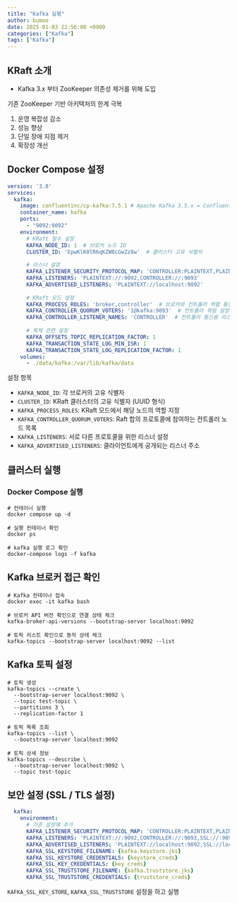 ```yaml
---
title: "Kafka 실행"
author: bumoo
date: 2025-01-03 22:56:00 +0900
categories: ["Kafka"]
tags: ["Kafka"]
---
```


## KRaft 소개
- Kafka 3.x 부터 ZooKeeper 의존성 제거를 위해 도입

기존 ZooKeeper 기반 아키텍처의 한계 극복
1. 운영 복잡성 감소
2. 성능 향상
3. 단일 장애 지점 제거
4. 확장성 개선

## Docker Compose 설정

```yaml
version: '3.8'
services:
  kafka:
    image: confluentinc/cp-kafka:7.5.1 # Apache Kafka 3.5.x = Confluent Platform 7.5.x
    container_name: kafka
    ports:
      - "9092:9092"
    environment:
      # KRaft 필수 설정
      KAFKA_NODE_ID: 1  # 브로커 노드 ID
      CLUSTER_ID: 'EpwKlK0lR6qKZW0cGwZz8w'  # 클러스터 고유 식별자
      
      # 리스너 설정
      KAFKA_LISTENER_SECURITY_PROTOCOL_MAP: 'CONTROLLER:PLAINTEXT,PLAINTEXT:PLAINTEXT'
      KAFKA_LISTENERS: 'PLAINTEXT://:9092,CONTROLLER://:9093'
      KAFKA_ADVERTISED_LISTENERS: 'PLAINTEXT://localhost:9092'
      
      # KRaft 모드 설정
      KAFKA_PROCESS_ROLES: 'broker,controller'  # 브로커와 컨트롤러 역할 통합
      KAFKA_CONTROLLER_QUORUM_VOTERS: '1@kafka:9093'  # 컨트롤러 쿼럼 설정
      KAFKA_CONTROLLER_LISTENER_NAMES: 'CONTROLLER'  # 컨트롤러 통신용 리스너
      
      # 복제 관련 설정
      KAFKA_OFFSETS_TOPIC_REPLICATION_FACTOR: 1
      KAFKA_TRANSACTION_STATE_LOG_MIN_ISR: 1 
      KAFKA_TRANSACTION_STATE_LOG_REPLICATION_FACTOR: 1
    volumes:
      - ./data/kafka:/var/lib/kafka/data
```

설정 항목
- `KAFKA_NODE_ID`: 각 브로커의 고유 식별자
- `CLUSTER_ID`: KRaft 클러스터의 고유 식별자 (UUID 형식)
- `KAFKA_PROCESS_ROLES`: KRaft 모드에서 해당 노드의 역할 지정
- `KAFKA_CONTROLLER_QUORUM_VOTERS`: Raft 합의 프로토콜에 참여하는 컨트롤러 노드 목록
- `KAFKA_LISTENERS`: 서로 다른 프로토콜을 위한 리스너 설정
- `KAFKA_ADVERTISED_LISTENERS`: 클라이언트에게 공개되는 리스너 주소

## 클러스터 실행

### Docker Compose 실행

```shell
# 컨테이너 실행
docker compose up -d

# 실행 컨테이너 확인
docker ps

# kafka 실행 로그 확인
docker-compose logs -f kafka
```

## Kafka 브로커 접근 확인

```shell
# Kafka 컨테이너 접속
docker exec -it kafka bash

# 브로커 API 버전 확인으로 연결 상태 체크
kafka-broker-api-versions --bootstrap-server localhost:9092

# 토픽 리스트 확인으로 동작 상태 체크
kafka-topics --bootstrap-server localhost:9092 --list
```

## Kafka 토픽 설정

```shell
# 토픽 생성
kafka-topics --create \
  --bootstrap-server localhost:9092 \
  --topic test-topic \
  --partitions 3 \
  --replication-factor 1

# 토픽 목록 조회
kafka-topics --list \
  --bootstrap-server localhost:9092

# 토픽 상세 정보
kafka-topics --describe \
  --bootstrap-server localhost:9092 \
  --topic test-topic
```

## 보안 설정 (SSL / TLS 설정)

```yaml
  kafka:
    environment:
      # 기존 설정에 추가
      KAFKA_LISTENER_SECURITY_PROTOCOL_MAP: 'CONTROLLER:PLAINTEXT,PLAINTEXT:PLAINTEXT,SSL:SSL'
      KAFKA_LISTENERS: 'PLAINTEXT://:9092,CONTROLLER://:9093,SSL://:9094'
      KAFKA_ADVERTISED_LISTENERS: 'PLAINTEXT://localhost:9092,SSL://localhost:9094'
      KAFKA_SSL_KEYSTORE_FILENAME: {kafka.keystore.jks}
      KAFKA_SSL_KEYSTORE_CREDENTIALS: {keystore_creds}
      KAFKA_SSL_KEY_CREDENTIALS: {key_creds}
      KAFKA_SSL_TRUSTSTORE_FILENAME: {kafka.truststore.jks}
      KAFKA_SSL_TRUSTSTORE_CREDENTIALS: {truststore_creds}
```

`KAFKA_SSL_KEY_STORE`, `KAFKA_SSL_TRUSTSTORE` 설정을 하고 실행

